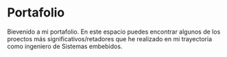 # Portafolio
Bievenido a mi portafolio.
En este espacio puedes encontrar algunos de los proectos más significativos/retadores que he realizado en mi trayectoria como ingeniero de Sistemas embebidos.
